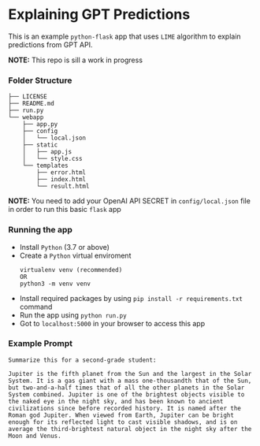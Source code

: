 # Explaining GPT Predictions

This is an example `python-flask` app that uses `LIME` algorithm to explain predictions from GPT API.

**NOTE:** This repo is sill a work in progress

### Folder Structure

```
├── LICENSE
├── README.md
├── run.py
└── webapp
    ├── app.py
    ├── config
    │   └── local.json
    ├── static
    │   ├── app.js
    │   └── style.css
    └── templates
        ├── error.html
        ├── index.html
        └── result.html
```
**NOTE:** You need to add your OpenAI API SECRET in `config/local.json` file in order to run this basic `flask` app

### Running the app
- Install `Python` (3.7 or above)
- Create a `Python` virtual enviroment
    ```
    virtualenv venv (recommended) 
    OR
    python3 -m venv venv
    ```
- Install required packages by using `pip install -r requirements.txt` command
- Run the app using `python run.py`
- Got to `localhost:5000` in your browser to access this app

### Example Prompt
```
Summarize this for a second-grade student:

Jupiter is the fifth planet from the Sun and the largest in the Solar System. It is a gas giant with a mass one-thousandth that of the Sun, but two-and-a-half times that of all the other planets in the Solar System combined. Jupiter is one of the brightest objects visible to the naked eye in the night sky, and has been known to ancient civilizations since before recorded history. It is named after the Roman god Jupiter. When viewed from Earth, Jupiter can be bright enough for its reflected light to cast visible shadows, and is on average the third-brightest natural object in the night sky after the Moon and Venus.
```

